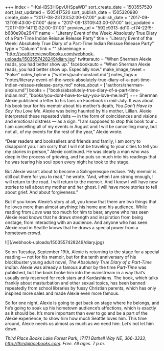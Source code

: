 +++
index = "-KsI-lBS3HGpvUHSpaWD"
sort_create_date = 1503557520
sort_last_updated = 1505417520
sort_publish_date = 1505320980
create_date = "2017-08-23T23:52:00-07:00"
publish_date = "2017-09-13T09:43:00-07:00"
date = "2017-09-13T09:43:00-07:00"
last_updated = "2017-09-14T12:32:00-07:00"
preview_url = "592c9313-dd10-cf74-22f5-b680e90e2641"
name = "Literary Event of the Week: Absolutely True Diary of a Part-Time Indian Reissue Release Party"
title = "Literary Event of the Week: Absolutely True Diary of a Part-Time Indian Reissue Release Party"
type = "Column"
link = ""
shareimage = "http://seattlereviewofbooks.com/webhook-uploads/1503557428249/diary.jpg"
twitterauto = "When Sherman Alexie reads, you had better show up."
facebookauto = "When Sherman Alexie reads, you had better show up. Especially now."
make_image_tweet = "False"
notes_byline = ["writers/paul-constant.md"]
notes_tags = "notes/literary-event-of-the-week-absolutely-true-diary-of-a-part-time-indian-reissue-release-party.md"
notes_about = ["authors/sherman-alexie.md"]
books = ["books/absolutely-true-diary-of-a-part-time-indian.md", "books/you-dont-have-to-say-you-love-me.md"]
+++
Sherman Alexie published a letter to his fans on Facebook in mid-July. It was about his book tour for his memoir about his mother’s death, *You Don’t Have to Say You Love Me*. Alexie was being haunted by his mother, Lillian. Alexie interpreted these repeated visits — in the form of coincidences and visions and emotional distress — as a sign. “I am supposed to stop this book tour… I am cancelling all of my events in August and I will be cancelling many, but not all, of my events for the rest of the year,” Alexie wrote.

“Dear readers and booksellers and friends and family, I am sorry to disappoint you. I am sorry that I will not be traveling to your cities to tell you my stories in person,” Alexie continued. He was clearly a man who was deep in the process of grieving, and he puts so much into his readings that he was tearing his soul open every night he took to the stage.

But Alexie wasn’t about to become a Salingeresque recluse. “My memoir is still out there for you to read,” he wrote. “And, when I am strong enough, I will return to the road. I will return to the memoir. And I know I will have new stories to tell about my mother and her ghost. I will have more stories to tell about grief. And about forgiveness.”

But if you know Alexie’s story at all, you know that there are two things that he loves more than almost anything: his home and his audience. While reading from *Love* was too much for him to bear, anyone who has seen Alexie read knows that he draws strength and inspiration from being onstage, from interacting with an audience. And anyone who has seen Alexie read in Seattle knows that he draws a special power from a hometown crowd.

<p class="image-left">![](/webhook-uploads/1503557428249/diary.jpg)</p>

So on Tuesday, September 19th, Alexie is returning to the stage for a special reading — not for his memoir, but for the tenth anniversary of his blockbuster young adult novel, *The Absolutely True Diary of a Part-Time Indian*. Alexie was already a famous author by the time *Part-Time* was published, but the book broke him into the mainstream in a way that’s usually only reserved for rock stars and Kardashians. The book, which talks frankly about masturbation and other sexual topics, has been banned repeatedly from school libraries by fussy Christian parents, which has only inspired more sales and made Alexie even more famous.

So for one night, Alexie is going to get back on stage where he belongs, and he’s going to soak up his hometown audience’s affections, which is exactly as it should be. It’s more important than ever to go and be a part of the Alexie experience, to show him how much Seattle loves him. This time around, Alexie needs us almost as much as we need him. Let’s not let him down.

*Third Place Books Lake Forest Park, 17171 Bothell Way NE, 366-3333, http://thirdplacebooks.com. Free. All ages. 7 p.m.*
